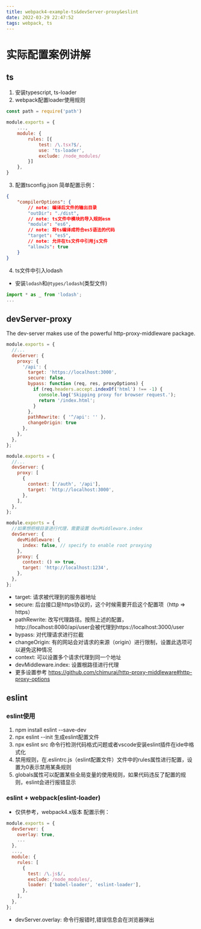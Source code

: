 ```yaml
---
title: webpack4-example-ts&devServer-proxy&eslint
date: 2022-03-29 22:47:52
tags: webpack, ts
---
```

# 实际配置案例讲解
## ts
1. 安装typescript, ts-loader
2. webpack配置loader使用规则
<!-- more -->
``` javascript
const path = require('path')

module.exports = {
    ...,
    module: {
        rules: [{
            test: /\.tsx?$/,
            use: 'ts-loader',
            exclude: /node_modules/
        }]
    },
}
```
3. 配置tsconfig.json
简单配置示例：
``` json
{
    "compilerOptions": {
        // note: 编译后文件的输出目录
        "outDir": "./dist",
        // note: ts文件中模块的导入规则esm
        "module": "es6",
        // note: 将ts编译成符合es5语法的代码
        "target": "es5",
        // note: 允许在ts文件中引用js文件
        "allowJs": true
    }
}
```

4. ts文件中引入lodash
* 安装`lodash`和`@types/lodash`(类型文件)
``` typescript
import * as _ from 'lodash';
...

```

## devServer-proxy
The dev-server makes use of the powerful http-proxy-middleware package.
``` javascript
module.exports = {
  //...
  devServer: {
    proxy: {
      '/api': {
        target: 'https://localhost:3000',
        secure: false,
        bypass: function (req, res, proxyOptions) {
          if (req.headers.accept.indexOf('html') !== -1) {
            console.log('Skipping proxy for browser request.');
            return '/index.html';
          }
        },
        pathRewrite: { '^/api': '' },
        changeOrigin: true
      },
    },
  },
};
```
``` javascript
module.exports = {
  //...
  devServer: {
    proxy: [
      {
        context: ['/auth', '/api'],
        target: 'http://localhost:3000',
      },
    ],
  },
};
```
``` javascript
module.exports = {
  //如果想把根目录进行代理，需要设置 devMiddleware.index
  devServer: {
    devMiddleware: {
      index: false, // specify to enable root proxying
    },
    proxy: {
      context: () => true,
      target: 'http://localhost:1234',
    },
  },
};
```
* target: 请求被代理到的服务器地址
* secure: 后台接口是https协议的，这个时候需要开启这个配置项（http => https）
* pathRewrite: 改写代理路径。按照上述的配置，http://localhost:8080/api/user会被代理到https://localhost:3000/user
* bypass: 对代理请求进行拦截
* changeOrigin: 有的网站会对请求的来源（origin）进行限制，设置此选项可以避免这种情况
* context: 可以设置多个请求代理到同一个地址
* devMiddleware.index: 设置根路径进行代理
* 更多设置参考 https://github.com/chimurai/http-proxy-middleware#http-proxy-options

## eslint
### eslint使用
<!-- more -->
1. npm install eslint --save-dev
2. npx eslint --init 生成eslint配置文件
3. npx eslint src 命令行检测代码格式问题或者vscode安装eslint插件在ide中格式化
4. 禁用规则，在.eslintrc.js（eslint配置文件）文件中的rules属性进行配置，设置为0表示禁用某条规则
5. globals属性可以配置某些全局变量的使用规则，如果代码违反了配置的规则，eslint会进行报错显示

### eslint + webpack(eslint-loader) 
* 仅供参考，webpack4.x版本
配置示例：
``` javascript
module.exports = {
  devServer: {
    overlay: true,
    ...
  },
  ...,
  module: {
    rules: [
      {
        test: /\.js$/,
        exclude: /node_modules/,
        loader: ['babel-loader', 'eslint-loader'],
      },
    ],
  },
};
```
* devServer.overlay: 命令行报错时,错误信息会在浏览器弹出